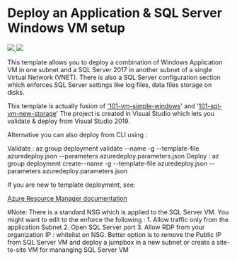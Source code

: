 # Deploy an Application & SQL Server Windows VM setup

<a href="https://portal.azure.com/#create/Microsoft.Template/uri/https%3A%2F%2Fraw.githubusercontent.com%2FAzure%2Fazure-quickstart-templates%2Fmaster%2F101-vm-simple-windows%2Fazuredeploy.json" target="_blank">
    <img src="http://azuredeploy.net/deploybutton.png"/>
</a>
<a href="http://armviz.io/#/?load=https%3A%2F%2Fraw.githubusercontent.com%2FAzure%2Fazure-quickstart-templates%2Fmaster%2F101-vm-simple-windows%2Fazuredeploy.json" target="_blank">
    <img src="http://armviz.io/visualizebutton.png"/>
</a>

This template allows you to deploy a combination of Windows Application VM in one subnet and a SQL Server 2017 in another subnet of a single Virtual Network (VNET). 
There is also a SQL Server configuration section which enforces SQL Server settings like log files, data files storage on disks.

This template is actually fusion of ['101-vm-simple-windows](https://github.com/Azure/azure-quickstart-templates/tree/master/101-vm-simple-windows)' and	'[101-sql-vm-new-storage](https://github.com/Azure/azure-quickstart-templates/tree/master/101-sql-vm-new-storage)'
The project is created in Visual Studio which lets you validate & deploy from Visual Studio 2019.

Alternative you can also deploy from CLI using :

Validate : az group deployment validate --name <deployment-name> -g <resorce-group> --template-file azuredeploy.json --parameters azuredeploy.parameters.json 
Deploy : az group deployment create--name <deployment-name> -g <resorce-group> --template-file azuredeploy.json --parameters azuredeploy.parameters.json 

If you are new to template deployment, see:

[Azure Resource Manager documentation](https://docs.microsoft.com/azure/azure-resource-manager/)

#Note: There is a standard NSG which is applied to the SQL Server VM. You might want to edit to the enforce the following :
	1. Allow traffic only from the application Subnet
	2. Open SQL Server port
	3. Allow RDP from your organization IP : whitelist on NSG. Better option is to remove the Public IP from SQL Server VM and deploy a jumpbox in a new subnet or create a site-to-site VM for mananging SQL Server VM

